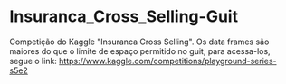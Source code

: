 # Insuranca_Cross_Selling-Guit
 Competição do Kaggle "Insuranca Cross Selling".
Os data frames são maiores do que o limite de espaço permitido no guit, para acessa-los,
segue o link: https://www.kaggle.com/competitions/playground-series-s5e2
